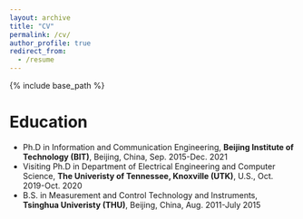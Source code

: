 ```yaml
---
layout: archive
title: "CV"
permalink: /cv/
author_profile: true
redirect_from:
  - /resume
---
```


{% include base_path %}

Education
======
* Ph.D in Information and Communication Engineering, **Beijing Institute of Technology (BIT)**, Beijing, China, Sep. 2015-Dec. 2021
* Visiting Ph.D in Department of Electrical Engineering and Computer Science, **The Univeristy of Tennessee, Knoxville (UTK)**, U.S., Oct. 2019-Oct. 2020
* B.S. in Measurement and Control Technology and Instruments, **Tsinghua Univeristy (THU)**, Beijing, China, Aug. 2011-July 2015
